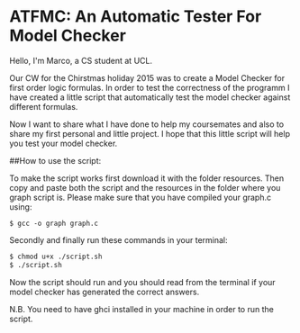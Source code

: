 # ATFMC: An Automatic Tester For Model Checker

Hello, I'm Marco, a CS student at UCL.

Our CW for the Chirstmas holiday 2015 was to create a Model Checker for first order logic formulas. In order to test the correctness of the programm I have created a little script that automatically test the model checker against different formulas.

Now I want to share what I have done to help my coursemates and also to share my first personal and little project. I hope that this little script will help you test your model checker. 

##How to use the script:

To make the script works first download it with the folder resources. Then copy and paste both the script and the resources in the folder where you graph script is. Please make sure that you have compiled your graph.c using: 

```
$ gcc -o graph graph.c
```

Secondly and finally run these commands in your terminal: 
```sh
$ chmod u+x ./script.sh
$ ./script.sh
```
Now the script should run and you should read from the terminal if your model checker has generated the 
correct answers.

N.B. You need to have ghci installed in your machine in order to run the script.
